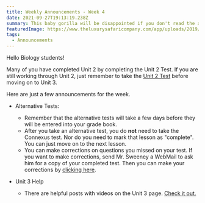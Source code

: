 ```yaml
---
title: Weekly Announcements - Week 4
date: 2021-09-27T19:13:19.238Z
summary: This baby gorilla will be disappointed if you don't read the announcements.
featuredImage: https://www.theluxurysafaricompany.com/app/uploads/2019/09/Gorilla.jpg
tags:
  - Announcements
---
```


Hello Biology students!

Many of you have completed Unit 2 by completing the Unit 2 Test. If you are still working through Unit 2, just remember to take the [Unit 2 Test](/posts/unit-2-alternative-test/) before moving on to Unit 3.

Here are just a few announcements for the week.

- Alternative Tests:

  - Remember that the alternative tests will take a few days before they will be entered into your grade book.
  - After you take an alternative test, you do **not** need to take the Connexus test. Nor do you need to mark that lesson as "complete". You can just move on to the next lesson.
  - You can make corrections on questions you missed on your test. If you want to make corrections, send Mr. Sweeney a WebMail to ask him for a copy of your completed test. Then you can make your corrections by [clicking here](/posts/test-corrections-form).

- Unit 3 Help

  - There are helpful posts with videos on the Unit 3 page. [Check it out.](/tags/unit%203/)
